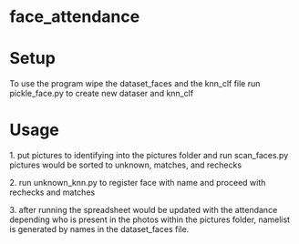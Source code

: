 # face_attendance

<h1>Setup</h1>
<p>To use the program wipe the dataset_faces and the knn_clf file run pickle_face.py to create new dataser and knn_clf</p>

<h1>Usage</h1>
<p>1. put pictures to identifying into the pictures folder and run scan_faces.py pictures would be sorted to unknown, matches, and rechecks</p>
<p>2. run unknown_knn.py to register face with name and proceed with rechecks and matches</p>
<p>3. after running the spreadsheet would be updated with the attendance depending who is present in the photos within the pictures folder,
namelist is generated by names in the dataset_faces file.</p>
